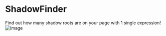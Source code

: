 # ShadowFinder
Find out how many shadow roots are on your page with 1 single expression!
![image](https://user-images.githubusercontent.com/97340087/207899397-dcd0715e-1367-4b0f-b3c0-50118810a319.png)
